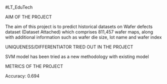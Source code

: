 #LT_EduTech

AIM OF THE PROJECT

The aim of this project is to predict historical datasets on Wafer defects dataset (Dataset Attached) which
comprises 811,457 wafer maps, along with additional information such
as wafer die size, lot name and wafer index

UNIQUENESS/DIFFERENTIATOR TRIED OUT IN THE PROJECT

SVM model has been tried as a new methodology with existing model

METRICS OF THE PROJECT

Accuracy: 0.694
